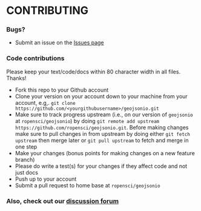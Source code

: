 # CONTRIBUTING #

### Bugs?

* Submit an issue on the [Issues page](https://github.com/ropensci/geojsonio/issues)

### Code contributions

Please keep your text/code/docs within 80 character width in all files. Thanks!

* Fork this repo to your Github account
* Clone your version on your account down to your machine from your account, e.g,. `git clone https://github.com/<yourgithubusername>/geojsonio.git`
* Make sure to track progress upstream (i.e., on our version of `geojsonio` at `ropensci/geojsonio`) by doing `git remote add upstream https://github.com/ropensci/geojsonio.git`. Before making changes make sure to pull changes in from upstream by doing either `git fetch upstream` then merge later or `git pull upstream` to fetch and merge in one step
* Make your changes (bonus points for making changes on a new feature branch)
* Please do write a test(s) for your changes if they affect code and not just docs
* Push up to your account
* Submit a pull request to home base at `ropensci/geojsonio`

### Also, check out our [discussion forum](https://discuss.ropensci.org)
